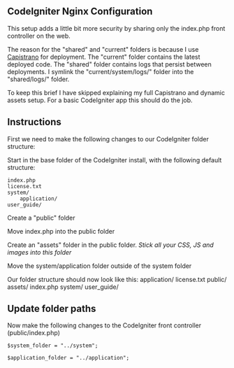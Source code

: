 CodeIgniter Nginx Configuration
--------------------------------
This setup adds a little bit more security by sharing only the index.php front controller on the web.

The reason for the "shared" and "current" folders is because I use [Capistrano](www.capify.org) for deployment.
The "current" folder contains the latest deployed code.
The "shared" folder contains logs that persist between deployments.
I symlink the "current/system/logs/" folder into the "shared/logs/" folder.

To keep this brief I have skipped explaining my full Capistrano and dynamic assets setup.
For a basic CodeIgniter app this should do the job.

Instructions
-------------
First we need to make the following changes to our CodeIgniter folder structure:

Start in the base folder of the CodeIgniter install, with the following default structure:

	index.php
	license.txt
	system/
		application/
	user_guide/

Create a "public" folder

Move index.php into the public folder

Create an "assets" folder in the public folder. _Stick all your CSS, JS and images into this folder_

Move the system/application folder outside of the system folder

Our folder structure should now look like this:
	application/
	license.txt
	public/
		assets/
		index.php
	system/
	user_guide/

Update folder paths
-----------------
Now make the following changes to the CodeIgniter front controller (public/index.php)

	$system_folder = "../system";

	$application_folder = "../application";
